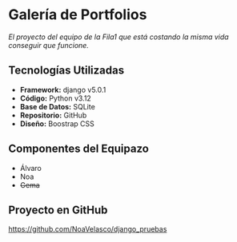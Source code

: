# Galería de Portfolios

*El proyecto del equipo de la Fila1 que está costando la misma vida conseguir que funcione.*

## Tecnologías Utilizadas

+ **Framework:** django v5.0.1
+ **Código:** Python v3.12
+ **Base de Datos:** SQLite 
+ **Repositorio:** GitHub
+ **Diseño:** Boostrap CSS 

## Componentes del **Equipazo**
+ Álvaro
+ Noa
+ ~~Gema~~

## Proyecto en GitHub ##

https://github.com/NoaVelasco/django_pruebas